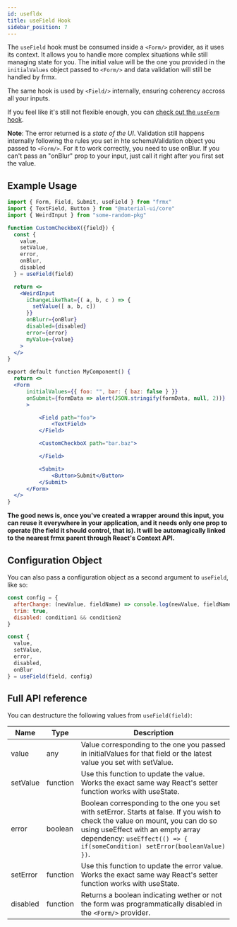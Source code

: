 ```yaml
---
id: usefldx
title: useField Hook
sidebar_position: 7
---
```


The `useField` hook must be consumed inside a `<Form/>` provider, as it uses its context. It allows you to handle more complex situations while still managing state for you. The initial value will be the one you provided in the `initialValues` object passed to `<Form/>` and data validation will still be handled by frmx.

The same hook is used by `<Field/>` internally, ensuring coherency accross all your inputs.

If you feel like it's still not flexible enough, you can [check out the `useForm` hook](https://www.frmx.io/docs/api/usefrmx).

**Note**: The error returned is a *state of the UI*. Validation still happens internally following the rules you set in hte schemaValidation object you passed to `<Form/>`. For it to work correctly, you need to use onBlur. If you can't pass an "onBlur" prop to your input, just call it right after you first set the value.

## Example Usage

```jsx
import { Form, Field, Submit, useField } from "frmx"
import { TextField, Button } from "@material-ui/core"
import { WeirdInput } from "some-random-pkg"

function CustomCheckboX({field}) {
  const {
    value,
    setValue,
    error,
    onBlur,
    disabled
  } = useField(field)

  return <>
    <WeirdInput
      iChangeLikeThat={( a, b, c ) => {
        setValue([ a, b, c])
      }}
      onBlurr={onBlur}
      disabled={disabled}
      error={error}
      myValue={value}
    >
  </>
}

export default function MyComponent() {
  return <>
  <Form
      initialValues={{ foo: "", bar: { baz: false } }}
      onSubmit={formData => alert(JSON.stringify(formData, null, 2))}
      >

          <Field path="foo">
              <TextField>
          </Field>

          <CustomCheckboX path="bar.baz">

          </Field>

          <Submit>
              <Button>Submit</Button>
          </Submit>
      </Form>
  </>
}
```

**The good news is, once you've created a wrapper around this input, you can reuse it everywhere in your application, and it needs only one prop to operate (the field it should control, that is). It will be automagically linked to the nearest frmx parent through React's Context API.**

## Configuration Object

You can also pass a configuration object as a second argument to `useField`, like so:

```jsx
const config = {
  afterChange: (newValue, fieldName) => console.log(newValue, fieldName),
  trim: true,
  disabled: condition1 && condition2
}

const {
  value,
  setValue,
  error,
  disabled,
  onBlur
} = useField(field, config)
```

## Full API reference

You can destructure the following values from `useField(field)`:

| Name                    | Type           |    Description |
|----------               | -------------  |  ------------- |
| value | any | Value corresponding to the one you passed in initialValues for that field or the latest value you set with setValue. |
| setValue | function | Use this function to update the value. Works the exact same way React's setter function works with useState. |
| error | boolean | Boolean corresponding to the one you set with setError. Starts at false. If you wish to check the value on mount, you can do so using useEffect with an empty array dependency: `useEffect(() => { if(someCondition) setError(booleanValue) })`. |
| setError | function | Use this function to update the error value. Works the exact same way React's setter function works with useState. |
| disabled | function |  Returns a boolean indicating wether or not the form was programmatically disabled in the `<Form/>` provider. |

